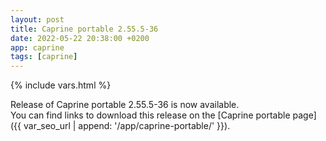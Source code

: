 ```yaml
---
layout: post
title: Caprine portable 2.55.5-36
date: 2022-05-22 20:38:00 +0200
app: caprine
tags: [caprine]
---
```

{% include vars.html %}

Release of Caprine portable 2.55.5-36 is now available.<br />
You can find links to download this release on the [Caprine portable page]({{ var_seo_url | append: '/app/caprine-portable/' }}).
